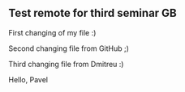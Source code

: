 ## Test remote for third seminar GB

First changing of my file :)

Second changing file from GitHub ;)

Third changing file from Dmitreu :)

Hello, Pavel
